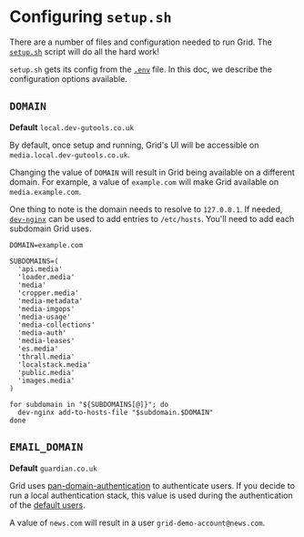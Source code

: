 # Configuring `setup.sh`

There are a number of files and configuration needed to run Grid.
The [`setup.sh`](../../dev/script/setup.sh) script will do all the hard work!

`setup.sh` gets its config from the [`.env`](../../dev/.env) file.
In this doc, we describe the configuration options available.

## `DOMAIN`
**Default** `local.dev-gutools.co.uk`

By default, once setup and running, Grid's UI will be accessible on `media.local.dev-gutools.co.uk`.

Changing the value of `DOMAIN` will result in Grid being available on a different domain.
For example, a value of `example.com` will make Grid available on `media.example.com`.

One thing to note is the domain needs to resolve to `127.0.0.1`.
If needed, [`dev-nginx`](https://github.com/guardian/dev-nginx#add-to-hosts-file) can be used to add entries to `/etc/hosts`.
You'll need to add each subdomain Grid uses.

```shell script
DOMAIN=example.com

SUBDOMAINS=(
  'api.media'
  'loader.media'
  'media'
  'cropper.media'
  'media-metadata'
  'media-imgops'
  'media-usage'
  'media-collections'
  'media-auth'
  'media-leases'
  'es.media'
  'thrall.media'
  'localstack.media'
  'public.media'
  'images.media'
)

for subdomain in "${SUBDOMAINS[@]}"; do
  dev-nginx add-to-hosts-file "$subdomain.$DOMAIN"
done
```

## `EMAIL_DOMAIN`
**Default** `guardian.co.uk`

Grid uses [pan-domain-authentication](https://github.com/guardian/pan-domain-authentication) to authenticate users.
If you decide to run a local authentication stack, this value is used during the authentication of the [default users](../../dev/config/users.json).

A value of `news.com` will result in a user `grid-demo-account@news.com`.
